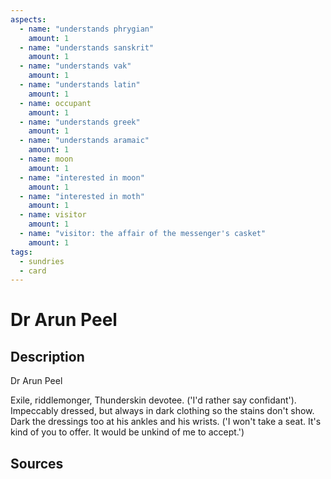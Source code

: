 ```yaml
---
aspects: 
  - name: "understands phrygian"
    amount: 1
  - name: "understands sanskrit"
    amount: 1
  - name: "understands vak"
    amount: 1
  - name: "understands latin"
    amount: 1
  - name: occupant
    amount: 1
  - name: "understands greek"
    amount: 1
  - name: "understands aramaic"
    amount: 1
  - name: moon
    amount: 1
  - name: "interested in moon"
    amount: 1
  - name: "interested in moth"
    amount: 1
  - name: visitor
    amount: 1
  - name: "visitor: the affair of the messenger's casket"
    amount: 1
tags:
  - sundries
  - card
---
```

# Dr Arun Peel
## Description
Dr Arun Peel

Exile, riddlemonger, Thunderskin devotee. ('I'd rather say confidant'). Impeccably dressed, but always in dark clothing so the stains don't show. Dark the dressings too at his ankles and his wrists. ('I won't take a seat. It's kind of you to offer. It would be unkind of me to accept.') 
## Sources

